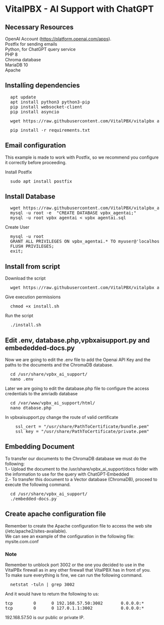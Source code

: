 # VitalPBX - AI Support with ChatGPT

## Necessary Resources
OpenAI Account (https://platform.openai.com/apps).<br>
Postfix for sending emails<br>
Python, for ChatGPT query service<br>
PHP 8<br>
Chroma database<br>
MariaDB 10<br>
Apache<br>

## Installing dependencies
<pre>
  apt update
  apt install python3 python3-pip
  pip install websocket-client
  pip install asyncio
</pre>

<pre>
  wget https://raw.githubusercontent.com/VitalPBX/vitalpbx_ai_support/main/requirements.txt
</pre>

<pre>
  pip install -r requirements.txt
</pre>

## Email configuration
This example is made to work with Postfix, so we recommend you configure it correctly before proceeding.

Install Postfix
<pre>
  sudo apt install postfix
</pre>

## Install Database
<pre>
  wget https://raw.githubusercontent.com/VitalPBX/vitalpbx_ai_support/main/vpbx_agentai.sql
  mysql -u root -e  "CREATE DATABASE vpbx_agentai;"
  mysql -u root vpbx_agentai < vpbx_agentai.sql
</pre>

Create User
<pre>
  mysql -u root
  GRANT ALL PRIVILEGES ON vpbx_agentai.* TO myuser@'localhost' IDENTIFIED BY 'mypassword';
  FLUSH PRIVILEGES;
  exit;
</pre>

## Install from script
Download the script
<pre>
  wget https://raw.githubusercontent.com/VitalPBX/vitalpbx_ai_support/main/install.sh
</pre>

Give execution permissions
<pre>
  chmod +x install.sh
</pre>

Run the script
<pre>
  ./install.sh
</pre>

## Edit .env, database.php,vpbxaisupport.py and embededded-docs.py
Now we are going to edit the .env file to add the Openai API Key and the paths to the documents and the ChromaDB database.
<pre>
  cd /usr/share/vpbx_ai_support/
  nano .env
</pre>

Later we are going to edit the database.php file to configure the access credentials to the amriadb database
<pre>
  cd /var/www/vpbx_ai_support/html/
  nano dtabase.php
</pre>

In vpbxaisupport.py change the route of valid certificate
<pre>
    ssl_cert = "/usr/share/PathToCertificate/bundle.pem"
    ssl_key = "/usr/share/PathToCertificate/private.pem"
</pre>

## Embedding Document
To transfer our documents to the ChromaDB database we must do the following:<br>
1.- Upload the document to the /usr/share/vpbx_ai_support/docs folder with the information to use for the query with ChatGPT-Embedded<br>
2.- To transfer this document to a Vector database (ChromaDB), proceed to execute the following command.
<pre>
  cd /usr/share/vpbx_ai_support/
  ./embedded-docs.py
</pre>

## Create apache configuration file
Remember to create the Apache configuration file to access the web site (/etc/apache2/sites-available).<br>
We can see an example of the configuration in the following file:<br>
mysite.com.conf

### Note
Remember to unblock port 3002 or the one you decided to use in the VitalPBx firewall as in any other firewall that VitalPBX has in front of you.<br>
To make sure everything is fine, we can run the following command.
<pre>
  netstat -tuln | grep 3002
</pre>
And it would have to return the following to us:
<pre>
tcp        0      0 192.168.57.50:3002       0.0.0.0:*               LISTEN     
tcp        0      0 127.0.1.1:3002           0.0.0.0:*               LISTEN  
</pre>
192.168.57.50 is our public or private IP.
